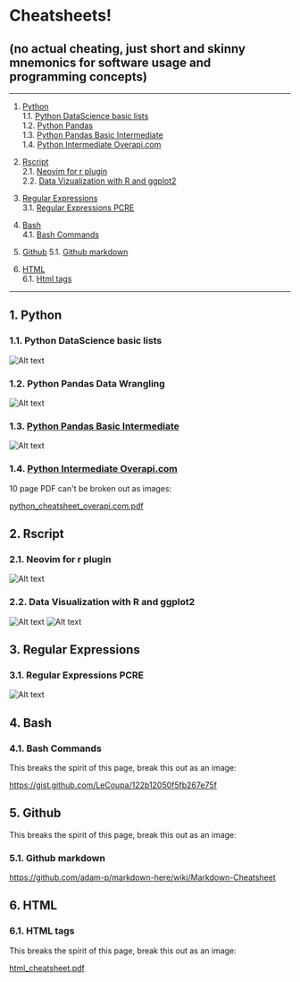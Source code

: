 # Cheatsheets!  

## (no actual cheating, just short and skinny mnemonics for software usage and programming concepts)

- - -
1. [Python](#python)  
1.1. [Python DataScience basic lists](#python_data_science_basic_lists)  
1.2. [Python Pandas](#python_pandas)  
1.3. [Python Pandas Basic Intermediate](#python_pandas_basic_intermediate)  
1.4. [Python Intermediate Overapi.com](#python_intermediate_overapi)  
2. [Rscript](#rscript)  
2.1. [Neovim for r plugin](#neovim_for_r_plugin)  
2.2. [Data Vizualization with R and ggplot2](#data_viz_r_and_ggplot2)  


3. [Regular Expressions](#regular_expressions)  
3.1. [Regular Expressions PCRE](#regular_expressions_pcre)  

4. [Bash](#bash)  
4.1. [Bash Commands](#bash_commands)  
5. [Github](#github)
5.1. [Github markdown](#github_markdown)  
6. [HTML](#html)  
6.1. [Html tags](#html_tags)  


- - -

<a name="python"></a>
## 1\.  Python

<a name="python_data_science_basic_lists"></a>
### 1.1\. Python DataScience basic lists
![Alt text](./python_data_science_cheatsheet.png?raw=true "")


<a name="python_pandas"></a>
### 1.2\. Python Pandas Data Wrangling
![Alt text](./python_pandas_cheatsheet.png?raw=true "")

<a name="python_pandas_basic_intermediate"></a>
### 1.3. [Python Pandas Basic Intermediate](#python_pandas_basic_intermediate)  
![Alt text](./python_pandas_cheatsheet02.png?raw=true "")

<a name="python_pandas_basic_intermediate"></a>
### 1.4. [Python Intermediate Overapi.com](#python_intermediate_overapi)  

10 page PDF can't be broken out as images:

<a href="./python_cheatsheet_overapi.com.pdf">python_cheatsheet_overapi.com.pdf</a>


<a name="rscript"></a>
## 2\. Rscript

<a name="neovim_for_r_plugin"></a>
### 2.1\. Neovim for r plugin
![Alt text](./neovim_for_r_plugin_code_cheatsheet.png?raw=true "")

<a name="data_viz_r_and_ggplot2"></a>
### 2.2\. Data Visualization with R and ggplot2
![Alt text](data_viz_r_and_ggplot2_part1.png/?raw=true "")
![Alt text](data_viz_r_and_ggplot2_part2.png/?raw=true "")



<a name="rscript"></a>
## 3\. Regular Expressions

<a name="neovim_for_r_plugin"></a>
### 3.1\. Regular Expressions PCRE
![Alt text](./regular_expressions_cheatsheet.png?raw=true "")




<a name="bash"></a>
## 4\. Bash

<a name="bash_commands"></a>
### 4.1\. Bash Commands

This breaks the spirit of this page, break this out as an image:

<a href="https://gist.github.com/LeCoupa/122b12050f5fb267e75f">https://gist.github.com/LeCoupa/122b12050f5fb267e75f</a>

<a name="github"></a>
## 5\. Github

This breaks the spirit of this page, break this out as an image:

<a name="github_markdown"></a>
### 5.1\. Github markdown 

<a href="https://github.com/adam-p/markdown-here/wiki/Markdown-Cheatsheet">https://github.com/adam-p/markdown-here/wiki/Markdown-Cheatsheet</a><br>



<a name="html"></a>
## 6\. HTML

<a name="html_tags"></a>
### 6.1\. HTML tags

This breaks the spirit of this page, break this out as an image:

<a href="./html_cheatsheet.pdf">html_cheatsheet.pdf</a>


